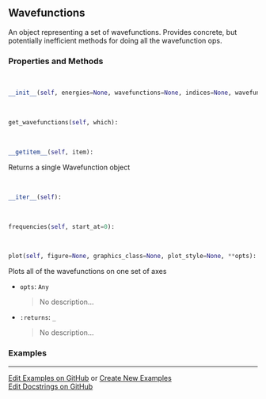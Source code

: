 ## <a id="Psience.Wavefun.Wavefunctions.Wavefunctions">Wavefunctions</a>
An object representing a set of wavefunctions.
Provides concrete, but potentially inefficient methods for doing all the wavefunction ops.

### Properties and Methods
<a id="Psience.Wavefun.Wavefunctions.Wavefunctions.__init__">&nbsp;</a>
```python
__init__(self, energies=None, wavefunctions=None, indices=None, wavefunction_class=None, **opts): 
```

<a id="Psience.Wavefun.Wavefunctions.Wavefunctions.get_wavefunctions">&nbsp;</a>
```python
get_wavefunctions(self, which): 
```

<a id="Psience.Wavefun.Wavefunctions.Wavefunctions.__getitem__">&nbsp;</a>
```python
__getitem__(self, item): 
```
Returns a single Wavefunction object

<a id="Psience.Wavefun.Wavefunctions.Wavefunctions.__iter__">&nbsp;</a>
```python
__iter__(self): 
```

<a id="Psience.Wavefun.Wavefunctions.Wavefunctions.frequencies">&nbsp;</a>
```python
frequencies(self, start_at=0): 
```

<a id="Psience.Wavefun.Wavefunctions.Wavefunctions.plot">&nbsp;</a>
```python
plot(self, figure=None, graphics_class=None, plot_style=None, **opts): 
```
Plots all of the wavefunctions on one set of axes
- `opts`: `Any`
    >No description...
- `:returns`: `_`
    >No description...

### Examples


___

[Edit Examples on GitHub](https://github.com/McCoyGroup/References/edit/gh-pages/Documentation/examples/Psience/Wavefun/Wavefunctions/Wavefunctions.md) or 
[Create New Examples](https://github.com/McCoyGroup/References/new/gh-pages/?filename=Documentation/examples/Psience/Wavefun/Wavefunctions/Wavefunctions.md) <br/>
[Edit Docstrings on GitHub](https://github.com/McCoyGroup/Psience/edit/master/Wavefun/Wavefunctions.py?message=Update%20Docs)
